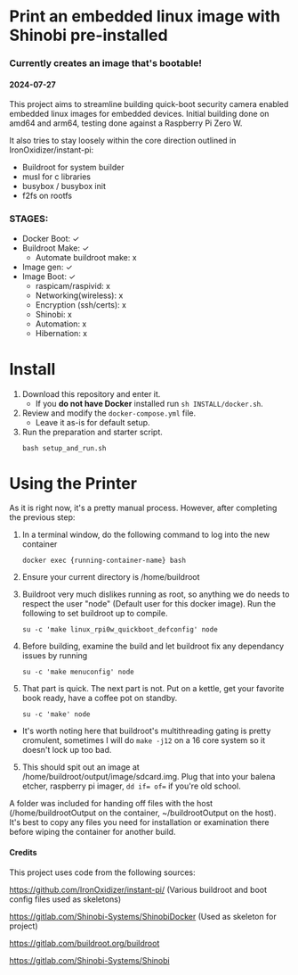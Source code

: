 # Print an embedded linux image with Shinobi pre-installed
### Currently creates an image that's bootable! 

#### 2024-07-27

This project aims to streamline building quick-boot security camera enabled embedded linux images for embedded devices. Initial building done on amd64 and arm64, testing done against a Raspberry Pi Zero W. 

It also tries to stay loosely within the core direction outlined in IronOxidizer/instant-pi:
- Buildroot for system builder
- musl for c libraries
- busybox / busybox init
- f2fs on rootfs

### STAGES:

- Docker Boot: ✓
- Buildroot Make: ✓
   - Automate buildroot make: x
- Image gen: ✓
- Image Boot: ✓
    - raspicam/raspivid: x 
    - Networking(wireless): x
    - Encryption (ssh/certs): x
    - Shinobi: x
    - Automation: x
    - Hibernation: x

# Install

1. Download this repository and enter it.
    - If you **do not have Docker** installed run `sh INSTALL/docker.sh`.
2. Review and modify the `docker-compose.yml` file.
    - Leave it as-is for default setup.
3. Run the preparation and starter script.
    ```
    bash setup_and_run.sh
    ```
# Using the Printer

As it is right now, it's a pretty manual process. However, after completing the previous step:

   1. In a terminal window, do the following command to log into the new container
      ```
      docker exec {running-container-name} bash
      ```
   2. Ensure your current directory is /home/buildroot

   3. Buildroot very much dislikes running as root, so anything we do needs to respect the user "node" (Default user for this docker image). Run the following to set buildroot up to compile.
      ```
      su -c 'make linux_rpi0w_quickboot_defconfig' node
        ```
   4. Before building, examine the build and let buildroot fix any dependancy issues by running
      ```
      su -c 'make menuconfig' node
      ```
      
   5. That part is quick. The next part is not. Put on a kettle, get your favorite book ready, have a coffee pot on standby.
      ```
      su -c 'make' node
      ```
      
- It's worth noting here that buildroot's multithreading gating is pretty cromulent, sometimes I will do `make -j12` on a 16 core system so it doesn't lock up too bad.

5. This should spit out an image at /home/buildroot/output/image/sdcard.img. Plug that into your balena etcher, raspberry pi imager, `dd if= of=` if you're old school.

A folder was included for handing off files with the host (/home/buildrootOutput on the container, ~/buildrootOutput on the host). It's best to copy any files you need for installation or examination there before wiping the container for another build. 


#### Credits

This project uses code from the following sources: 

https://github.com/IronOxidizer/instant-pi/ (Various buildroot and boot config files used as skeletons)

https://gitlab.com/Shinobi-Systems/ShinobiDocker (Used as skeleton for project)

https://gitlab.com/buildroot.org/buildroot 

https://gitlab.com/Shinobi-Systems/Shinobi 

